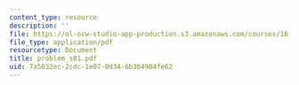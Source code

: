 ```yaml
---
content_type: resource
description: ''
file: https://ol-ocw-studio-app-production.s3.amazonaws.com/courses/16-01-unified-engineering-i-ii-iii-iv-fall-2005-spring-2006/7a5032ec2cdc1e070d346b364984fe62_problem_s01.pdf
file_type: application/pdf
resourcetype: Document
title: problem_s01.pdf
uid: 7a5032ec-2cdc-1e07-0d34-6b364984fe62
---
```

